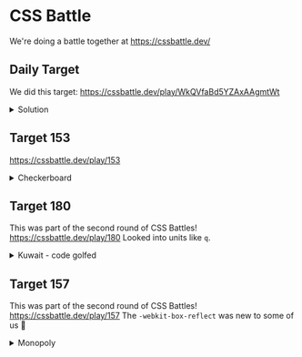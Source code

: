 # CSS Battle

We're doing a battle together at https://cssbattle.dev/

## Daily Target

We did this target: https://cssbattle.dev/play/WkQVfaBd5YZAxAAgmtWt

<details>
<summary>Solution</summary>

```html
<style>
  * {
    background: radial-gradient(circle, #085328 55px, #1F7D3B 0 85px, #2F9947 0 115px, #49C85B 0);
  }
</style>
```
</details>

## Target 153

https://cssbattle.dev/play/153

<details>
<summary>Checkerboard</summary>

```html
<div></div>
<style>
  body {
    display: grid;
    place-items: center;
    background: #E3516E;
  }
  div {
    width: 200px;
    height: 200px;
    background:
      radial-gradient(circle at 60px 100px, #E3516E 10px, #0000 0) 0 0 / 80px 200px,
      radial-gradient(circle at 20px 60px, #FADE8B 10px, #0000 0) 0 0 / 80px 80px,
      radial-gradient(circle at 60px 20px, #FADE8B 10px, #0000 0) 0 0 / 80px 80px,
      conic-gradient(#E3516E 25%, #FADE8B 0 50%, #E3516E 0 75%, #FADE8B 0) 0 0 / 80px 80px;
  }
</style>
```
</details>

## Target 180

This was part of the second round of CSS Battles! https://cssbattle.dev/play/180
Looked into units like `q`.

<details>
 <summary>Kuwait - code golfed</summary>

```html
<style>*>*{margin:0;border-top:100px solid#13AA4B;border-bottom:100px solid#EC1E25;border-left:127q solid#000
```
</details>

## Target 157

This was part of the second round of CSS Battles! https://cssbattle.dev/play/157
The `-webkit-box-reflect` was new to some of us 🙂

<details>
 <summary>Monopoly</summary>

```html
<div class="head">
  <div class="hat"></div>
  <div class="eyes"></div>
  <div class="mustache"><div></div></div>
</div>
<style>
  body {
    background: #E38F66;
    display: grid;
    place-items: center;
  }
  .head {
    width: 180px;
    height: 220px;
  }
  .hat {
    height:50%;
    background:#FFFBDA;
    margin:0 30;
    border-radius: 50% 50% 0 0;
    position: relative;
  }
  .hat::after {
    content: '';
    width:45vw;
    height:20px;
    background:#FFFBDA;
    border-radius:10px;
    position:absolute;
    left:-30;
    bottom:0;
  }
  .eyes {
    background: radial-gradient(circle at 120px 32px, #0000 10px, #FFFBDA 0 20px, #0000 0),radial-gradient(circle at 60px 32px, #FFFBDA 10px, #0000 0);
    height: 70
  }

  .mustache {
    margin-left: 45;
    width: 40px;
    height: 40px;
    -webkit-box-reflect: right 10px;
  }
  .mustache>*{
    background: #FFFBDA;
    width: 100%;
    height: 100%;
    border-radius: 50% 50% 50% 0;
    transform: rotate(45deg)
```
</details>
